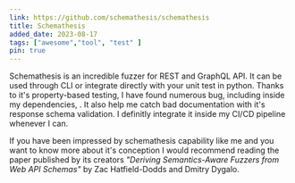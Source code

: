 ```yaml
---
link: https://github.com/schemathesis/schemathesis
title: Schemathesis
added_date: 2023-08-17
tags: ["awesome","tool", "test" ]
pin: true
---
```

Schemathesis is an incredible fuzzer for REST and GraphQL API. It
can be used through   CLI or integrate directly with your unit test in python.
Thanks to it's property-based testing, I have found numerous bug, including
inside my dependencies, . It also help me catch bad documentation with it's
response schema validation. I definitly integrate it inside my CI/CD pipeline
whenever I can.

If you have been impressed by schemathesis capability like me and you want to
know more about it's conception I would recommend reading the paper published
by its creators <cite>"Deriving Semantics-Aware Fuzzers from Web API Schemas"
</cite> by Zac Hatfield-Dodds and Dmitry Dygalo.
